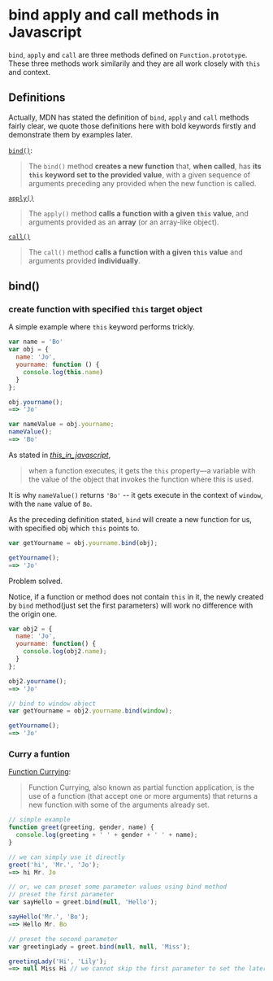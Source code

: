 # bind apply and call methods in Javascript

`bind`, `apply` and `call` are three methods defined on `Function.prototype`. These three methods work similarily and they are all work closely with `this` and context.

## Definitions
Actually, MDN has stated the definition of `bind`, `apply` and `call` methods fairly clear, we quote those definitions here with bold keywords firstly and demonstrate them by examples later.

[`bind()`](https://developer.mozilla.org/en-US/docs/Web/JavaScript/Reference/Global_Objects/Function/bind):
> The `bind()` method **creates a new function** that, **when called**, has **its `this` keyword set to the provided value**, with a given sequence of arguments preceding any provided when the new function is called.

[`apply()`](https://developer.mozilla.org/en-US/docs/Web/JavaScript/Reference/Global_Objects/Function/apply)
> The `apply()` method **calls a function with a given `this` value**, and arguments provided as an **array** (or an array-like object).

[`call()`](https://developer.mozilla.org/en-US/docs/Web/JavaScript/Reference/Global_Objects/Function/call)
> The `call()` method **calls a function with a given `this` value** and arguments provided **individually**.


## bind()

### create function with specified `this` target object
A simple example where `this` keyword performs trickly.
``` javascript
var name = 'Bo'
var obj = {
  name: 'Jo',
  yourname: function () {
    console.log(this.name)
  }
};

obj.yourname();
==> 'Jo'

var nameValue = obj.yourname;
nameValue();
==> 'Bo'
```
As stated in [_this_in_javascript_](./this_in_javascript.md), 
>when a function executes, it gets the `this` property—a variable with the value of the object that invokes the function where this is used.

It is why `nameValue()` returns `'Bo'` -- it gets execute in the context of `window`, with the `name` value of `Bo`. 

As the preceding definition stated, `bind` will create a new function for us, with specified obj which `this` points to.
``` javascript
var getYourname = obj.yourname.bind(obj);

getYourname();
==> 'Jo'
```

Problem solved.

Notice, if a function or method does not contain `this` in it, the newly created by `bind` method(just set the first parameters) will work no difference with the origin one.
``` javascript
var obj2 = {
  name: 'Jo',
  yourname: function() {
    console.log(obj2.name);
  }
};

obj2.yourname();
==> 'Jo'

// bind to window object
var getYourname = obj2.yourname.bind(window);

getYourname();
==> 'Jo'
```
### Curry a funtion
[Function Currying](http://javascriptissexy.com/javascript-apply-call-and-bind-methods-are-essential-for-javascript-professionals/):
> Function Currying, also known as partial function application, is the use of a function (that accept one or more arguments) that returns a new function with some of the arguments already set.

``` javascript
// simple example
function greet(greeting, gender, name) {
  console.log(greeting + ' ' + gender + ' ' + name);
}

// we can simply use it directly
greet('hi', 'Mr.', 'Jo');
==> hi Mr. Jo

// or, we can preset some parameter values using bind method
// preset the first parameter
var sayHello = greet.bind(null, 'Hello');

sayHello('Mr.', 'Bo');
==> Hello Mr. Bo

// preset the second parameter
var greetingLady = greet.bind(null, null, 'Miss');

greetingLady('Hi', 'Lily');
==> null Miss Hi // we cannot skip the first parameter to set the later parameters
```











